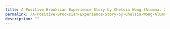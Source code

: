 ```yaml
---
title: A Positive Brooksian Experience Story by Chelsia Wong (Alumna, 2014)
permalink: /A-Positive-Brooksian-Experience-Story-by-Chelsia-Wong-Alumna-2014/permalink/
description: ""
---
```

